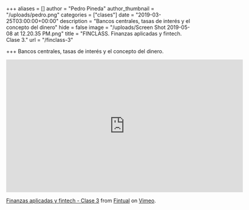 +++
aliases = []
author = "Pedro Pineda"
author_thumbnail = "/uploads/pedro.png"
categories = ["clases"]
date = "2019-03-25T03:00:00+00:00"
description = "Bancos centrales, tasas de interés y el concepto del dinero"
hide = false
image = "/uploads/Screen Shot 2019-05-08 at 12.20.35 PM.png"
title = "FINCLASS. Finanzas aplicadas y fintech. Clase 3."
url = "/finclass-3"

+++
Bancos centrales, tasas de interés y el concepto del dinero.

<iframe src="https://player.vimeo.com/video/334829791" width="640" height="360" frameborder="0" allow="autoplay; fullscreen" allowfullscreen></iframe>
<p><a href="https://vimeo.com/334829791">Finanzas aplicadas y fintech - Clase 3</a> from <a href="https://vimeo.com/fintual">Fintual</a> on <a href="https://vimeo.com">Vimeo</a>.</p>
